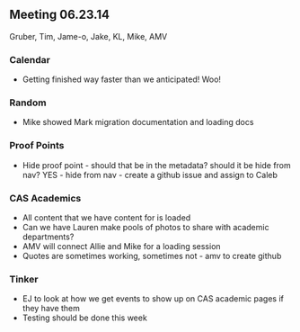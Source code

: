 ## Meeting 06.23.14
Gruber, Tim, Jame-o, Jake, KL, Mike, AMV

### Calendar
* Getting finished way faster than we anticipated! Woo!

### Random
* Mike showed Mark migration documentation and loading docs

### Proof Points
* Hide proof point - should that be in the metadata? should it be hide from nav? YES - hide from nav - create a github issue and assign to Caleb

### CAS Academics
* All content that we have content for is loaded
* Can we have Lauren make pools of photos to share with academic departments?
* AMV will connect Allie and Mike for a loading session 
* Quotes are sometimes working, sometimes not - amv to create github

### Tinker
* EJ to look at how we get events to show up on CAS academic pages if they have them
* Testing should be done this week
